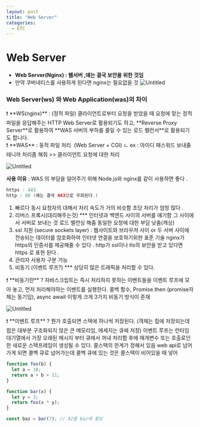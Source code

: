 ```yaml
---
layout: post
title: "Web Server"
categories:
  - ETC
---
```


# Web Server

- **Web Server(Nginx) : 웹서버 ,얘는 결국 보안을 위한 것임**
- 만약 쿠버네티스를 사용하게 된다면 nginx는 필요없을 것
  ![Untitled](https://s3-us-west-2.amazonaws.com/secure.notion-static.com/44a3d949-c7fb-4cbf-8a51-205fcdc8277a/Untitled.png)

### Web Server(ws) 와 Web Application(was)의 차이

<aside>
❗ **WS(nginx)** : (정적 파일) 클라이언트로부터 요청을 받았을 때 요청에 맞는 정적 파일을 응답해주는 
HTTP Web Server로 활용되기도 하고,
**Reverse Proxy Server**로 활용하여 **WAS 서버의 부하를 줄일 수 있는 로드 밸런서**로 
활용되기도 합니다.

</aside>

<aside>
❗ **WAS** : 동적 파일 처리  (Web Server + CGI)
ㄴ ex : 아이디 패스워드 보내줄테니까 처리좀 해줘 >> 클라이언트 요청에 대한 처리

</aside>

![Untitled](https://s3-us-west-2.amazonaws.com/secure.notion-static.com/331a56eb-f7cf-4203-afa8-29fff35472d1/Untitled.png)

**사용 이유** : WAS 의 부담을 덜어주기 위해 Node.js와 nginx를 같이 사용하면 좋다 .

```kotlin
https : 443
http : 80 (얘는 결국 443으로 우회된다.)
```

1. 빠르다
   동시 요청자의 대해서 처리 속도가 거의 비슷함
   초당 처리가 엄청 많다 .
2. 리버스 프록시(대리해주는것) \*\*\*
   인터넷과 백엔드 사이의 서버를 얘기함
   그 사이에서 서버로 보내는 것 로드 밸런싱 해줌
   동일한 요청에 대한 부담 낮춤(캐싱)
3. ssl 지원 (secure sockets layer) : 웹사이트와 브라우저 사이 or 두 서버 사이에 전송되는 데이터를 암호화하여 인터넷 연결을 보호하기위한 표준 기술
   nginx가 https의 인증서를 제공해줄 수 있다 .
   http가 ssl이나 tls의 보안을 받고 있다면 https 로 표현 된다 .
4. 관리자 사용자 구분 가능
5. 비동기 (이벤트 루프?) \*\*\*
   상당히 많은 트래픽을 처리할 수 있다.

<aside>
❗ **비동기란** ?
자바스크립트는 즉시 처리하지 못하는 이벤트들을 이벤트 루프에 모아 놓고, 
먼저 처리해야하는 이벤트를 실행한다.
콜백 함수, Promise.then (promise자체는 동기임), async await 
이렇게 크게 3가지 비동기 방식이 존재

</aside>

![Untitled](https://s3-us-west-2.amazonaws.com/secure.notion-static.com/01677637-d3d6-45be-be90-355d4fa450e9/Untitled.png)

<aside>
❗ **이벤트 루프** ?
뭔가 호출되면 스택에 하나씩 저장된다.
(객체는 힙에 저장되는데 힙은 대부분 구조화되지 않은 큰 메모리임, 메세지는 큐에 저장)
이벤트 루프는 런타임 대기열에서 가장 오래된 메시지 부터 큐에서 꺼내 처리함
후에 매개변수 또는 호출로인한 새로운 스택프레임이 생성될 수 있다.
콜스택의 한계가 정해서 있음
web api로 넘어가게 되면 콜백 큐로 넘어가는데
콜백 큐에 있는 것은 콜스택이 비어있을 때 넣어

</aside>

```jsx
function foo(b) {
  let a = 10;
  return a + b + 11;
}

function bar(x) {
  let y = 3;
  return foo(x * y);
}

const baz = bar(7); // 42를 baz에 할당
```
